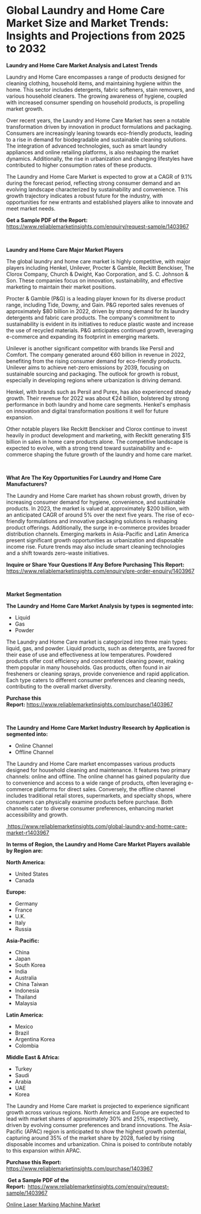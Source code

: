 <p><h1>Global Laundry and Home Care Market Size and Market Trends: Insights and Projections from 2025 to 2032</h1></p><p><strong>Laundry and Home Care Market Analysis and Latest Trends</strong></p>
<p><p>Laundry and Home Care encompasses a range of products designed for cleaning clothing, household items, and maintaining hygiene within the home. This sector includes detergents, fabric softeners, stain removers, and various household cleaners. The growing awareness of hygiene, coupled with increased consumer spending on household products, is propelling market growth. </p><p>Over recent years, the Laundry and Home Care Market has seen a notable transformation driven by innovation in product formulations and packaging. Consumers are increasingly leaning towards eco-friendly products, leading to a rise in demand for biodegradable and sustainable cleaning solutions. The integration of advanced technologies, such as smart laundry appliances and online retailing platforms, is also reshaping the market dynamics. Additionally, the rise in urbanization and changing lifestyles have contributed to higher consumption rates of these products. </p><p>The Laundry and Home Care Market is expected to grow at a CAGR of 9.1% during the forecast period, reflecting strong consumer demand and an evolving landscape characterized by sustainability and convenience. This growth trajectory indicates a robust future for the industry, with opportunities for new entrants and established players alike to innovate and meet market needs.</p></p>
<p><strong>Get a Sample PDF of the Report:&nbsp;</strong> <a href="https://www.reliablemarketinsights.com/enquiry/request-sample/1403967?utm_campaign=2102&utm_medium=2&utm_source=Github&utm_content=ia&utm_term=28032025&utm_id=laundry-and-home-care">https://www.reliablemarketinsights.com/enquiry/request-sample/1403967</a></p>
<p>&nbsp;</p>
<p><strong>Laundry and Home Care Major Market Players</strong></p>
<p><p>The global laundry and home care market is highly competitive, with major players including Henkel, Unilever, Procter & Gamble, Reckitt Benckiser, The Clorox Company, Church & Dwight, Kao Corporation, and S. C. Johnson & Son. These companies focus on innovation, sustainability, and effective marketing to maintain their market positions.</p><p>Procter & Gamble (P&G) is a leading player known for its diverse product range, including Tide, Downy, and Gain. P&G reported sales revenues of approximately $80 billion in 2022, driven by strong demand for its laundry detergents and fabric care products. The company's commitment to sustainability is evident in its initiatives to reduce plastic waste and increase the use of recycled materials. P&G anticipates continued growth, leveraging e-commerce and expanding its footprint in emerging markets.</p><p>Unilever is another significant competitor with brands like Persil and Comfort. The company generated around €60 billion in revenue in 2022, benefiting from the rising consumer demand for eco-friendly products. Unilever aims to achieve net-zero emissions by 2039, focusing on sustainable sourcing and packaging. The outlook for growth is robust, especially in developing regions where urbanization is driving demand.</p><p>Henkel, with brands such as Persil and Purex, has also experienced steady growth. Their revenue for 2022 was about €24 billion, bolstered by strong performance in both laundry and home care segments. Henkel's emphasis on innovation and digital transformation positions it well for future expansion.</p><p>Other notable players like Reckitt Benckiser and Clorox continue to invest heavily in product development and marketing, with Reckitt generating $15 billion in sales in home care products alone. The competitive landscape is expected to evolve, with a strong trend toward sustainability and e-commerce shaping the future growth of the laundry and home care market.</p></p>
<p>&nbsp;</p>
<p><strong>What Are The Key Opportunities For Laundry and Home Care Manufacturers?</strong></p>
<p><p>The Laundry and Home Care market has shown robust growth, driven by increasing consumer demand for hygiene, convenience, and sustainable products. In 2023, the market is valued at approximately $200 billion, with an anticipated CAGR of around 5% over the next five years. The rise of eco-friendly formulations and innovative packaging solutions is reshaping product offerings. Additionally, the surge in e-commerce provides broader distribution channels. Emerging markets in Asia-Pacific and Latin America present significant growth opportunities as urbanization and disposable income rise. Future trends may also include smart cleaning technologies and a shift towards zero-waste initiatives.</p></p>
<p><strong>Inquire or Share Your Questions If Any Before Purchasing This Report:</strong> <a href="https://www.reliablemarketinsights.com/enquiry/pre-order-enquiry/1403967?utm_campaign=2102&utm_medium=2&utm_source=Github&utm_content=ia&utm_term=28032025&utm_id=laundry-and-home-care">https://www.reliablemarketinsights.com/enquiry/pre-order-enquiry/1403967</a></p>
<p>&nbsp;</p>
<p><strong>Market Segmentation</strong></p>
<p><strong>The Laundry and Home Care Market Analysis by types is segmented into:</strong></p>
<p><ul><li>Liquid</li><li>Gas</li><li>Powder</li></ul></p>
<p><p>The Laundry and Home Care market is categorized into three main types: liquid, gas, and powder. Liquid products, such as detergents, are favored for their ease of use and effectiveness at low temperatures. Powdered products offer cost efficiency and concentrated cleaning power, making them popular in many households. Gas products, often found in air fresheners or cleaning sprays, provide convenience and rapid application. Each type caters to different consumer preferences and cleaning needs, contributing to the overall market diversity.</p></p>
<p><strong>Purchase this Report:&nbsp;</strong><a href="https://www.reliablemarketinsights.com/purchase/1403967?utm_campaign=2102&utm_medium=2&utm_source=Github&utm_content=ia&utm_term=28032025&utm_id=laundry-and-home-care">https://www.reliablemarketinsights.com/purchase/1403967</a></p>
<p>&nbsp;</p>
<p><strong>The Laundry and Home Care Market Industry Research by Application is segmented into:</strong></p>
<p><ul><li>Online Channel</li><li>Offline Channel</li></ul></p>
<p><p>The Laundry and Home Care market encompasses various products designed for household cleaning and maintenance. It features two primary channels: online and offline. The online channel has gained popularity due to convenience and access to a wide range of products, often leveraging e-commerce platforms for direct sales. Conversely, the offline channel includes traditional retail stores, supermarkets, and specialty shops, where consumers can physically examine products before purchase. Both channels cater to diverse consumer preferences, enhancing market accessibility and growth.</p></p>
<p><a href="https://www.reliablemarketinsights.com/global-laundry-and-home-care-market-r1403967?utm_campaign=2102&utm_medium=2&utm_source=Github&utm_content=ia&utm_term=28032025&utm_id=laundry-and-home-care">&nbsp;https://www.reliablemarketinsights.com/global-laundry-and-home-care-market-r1403967</a></p>
<p><strong>In terms of Region, the Laundry and Home Care Market Players available by Region are:</strong></p>
<p>
    <p> <strong> North America: </strong>
        <ul>
            <li>United States</li>
            <li>Canada</li>
        </ul>
        </p> 
    <p> <strong> Europe: </strong>
        <ul>
            <li>Germany</li>
            <li>France</li>
            <li>U.K.</li>
            <li>Italy</li>
            <li>Russia</li>
        </ul>
        </p> 
    <p> <strong> Asia-Pacific: </strong>
        <ul>
            <li>China</li>
            <li>Japan</li>
            <li>South Korea</li>
            <li>India</li>
            <li>Australia</li>
            <li>China Taiwan</li>
            <li>Indonesia</li>
            <li>Thailand</li>
            <li>Malaysia</li>
        </ul>
        </p> 
    <p> <strong> Latin America: </strong>
        <ul>
            <li>Mexico</li>
            <li>Brazil</li>
            <li>Argentina Korea</li>
            <li>Colombia</li>
        </ul>
        </p> 
    <p> <strong> Middle East & Africa: </strong>
        <ul>
            <li>Turkey</li>
            <li>Saudi</li>
            <li>Arabia</li>
            <li>UAE</li>
            <li>Korea</li>
        </ul>
    </p>
    </p>
<p><p>The Laundry and Home Care market is projected to experience significant growth across various regions. North America and Europe are expected to lead with market shares of approximately 30% and 25%, respectively, driven by evolving consumer preferences and brand innovations. The Asia-Pacific (APAC) region is anticipated to show the highest growth potential, capturing around 35% of the market share by 2028, fueled by rising disposable incomes and urbanization. China is poised to contribute notably to this expansion within APAC.</p></p>
<p><strong>Purchase this Report: </strong><a href="https://www.reliablemarketinsights.com/purchase/1403967?utm_campaign=2102&utm_medium=2&utm_source=Github&utm_content=ia&utm_term=28032025&utm_id=laundry-and-home-care">https://www.reliablemarketinsights.com/purchase/1403967</a></p>
<p>&nbsp;<strong>Get a Sample PDF of the Report:&nbsp;&nbsp;</strong><a href="https://www.reliablemarketinsights.com/enquiry/request-sample/1403967?utm_campaign=2102&utm_medium=2&utm_source=Github&utm_content=ia&utm_term=28032025&utm_id=laundry-and-home-care">https://www.reliablemarketinsights.com/enquiry/request-sample/1403967</a></p>
<p><strong></strong></p>
<p><p><a href="https://github.com/ygfu6u/Market-Research-Report-List-2/blob/main/online-laser-marking-machine-market.md?utm_campaign=2102&utm_medium=2&utm_source=Github&utm_content=ia&utm_term=28032025&utm_id=laundry-and-home-care">Online Laser Marking Machine Market</a></p></p>